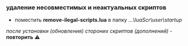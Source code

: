 ### удаление несовместимых и неактуальных скриптов

- поместить **remove-ilegal-scripts.lua** в папку _...\luaScr\user\startup_

_после установки (обновления) стороних скриптов (дополнений)_ - **повторить** :warning:

